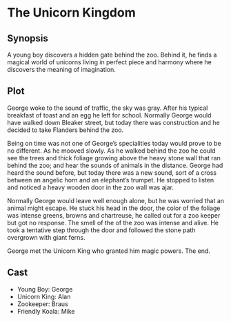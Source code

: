 # The Unicorn Kingdom

## Synopsis

A young boy discovers a hidden gate behind the zoo.
Behind it, he finds a magical world of unicorns living in perfect piece and harmony where he discovers the meaning of imagination.

## Plot

George woke to the sound of traffic, the sky was gray.
After his typical breakfast of toast and an egg he left for school.
Normally George would have walked down Bleaker street, but today there was construction and he decided to take Flanders behind the zoo.

Being on time was not one of George’s specialities today would prove to be no different.
As he mooved slowly.
As he walked behind the zoo he could see the trees and thick foliage growing above the heavy stone wall that ran behind the zoo; and hear the sounds of animals in the distance.
George had heard the sound before, but today there was a new sound, sort of a cross between an angelic horn and an elephant’s trumpet.
He stopped to listen and noticed a heavy wooden door in the zoo wall was ajar.

Normally George would leave well enough alone, but he was worried that an animal might escape.
He stuck his head in the door, the color of the foliage was intense greens, browns and chartreuse, he called out for a zoo keeper but got no response.
The smell of the of the zoo was intense and alive.
He took a tentative step through the door and followed the stone path overgrown with giant ferns.

George met the Unicorn King who granted him magic powers.
The end.

## Cast

* Young Boy: George
* Unicorn King: Alan
* Zookeeper: Braus
* Friendly Koala: Mike
